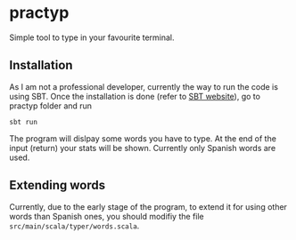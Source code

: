 # practyp

Simple tool to type in your favourite terminal.

## Installation

As I am not a professional developer, currently the way to run the code is using SBT.
Once the installation is done (refer to [SBT website](https://www.scala-sbt.org/download.html)), 
go to practyp folder and run 
```
sbt run
```
The program will dislpay some words you have to type. At the end of the input (return) your stats will be shown.
Currently only Spanish words are used.

## Extending words

Currently, due to the early stage of the program, to extend it for using other words than Spanish ones, you
should modifiy the file `src/main/scala/typer/words.scala`.
